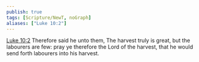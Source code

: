 ```yaml
---
publish: true
tags: [Scripture/NewT, noGraph]
aliases: ["Luke 10:2"]
---
```

[Luke 10:2](https://churchofjesuschrist.org/study/scriptures/nt/luke/10?lang=eng&id=p2#p2) Therefore said he unto them, The harvest truly is great, but the labourers are few: pray ye therefore the Lord of the harvest, that he would send forth labourers into his harvest.
